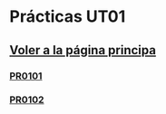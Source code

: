 # Prácticas UT01

## [Voler a la página principa](..\index.md)

### [PR0101](pr0101/pr0101.md)

### [PR0102](pr0102/pr0102.md)